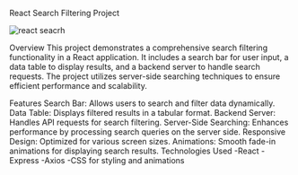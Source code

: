 React Search Filtering Project

![react seacrh](https://github.com/ayushmitra06/react-search-implementation/assets/89930295/9f068fcc-a196-4b0a-82ee-ec78f221afd9)

Overview
This project demonstrates a comprehensive search filtering functionality in a React application. It includes a search bar for user input, a data table to display results, and a backend server to handle search requests. The project utilizes server-side searching techniques to ensure efficient performance and scalability.

Features
Search Bar: Allows users to search and filter data dynamically.
Data Table: Displays filtered results in a tabular format.
Backend Server: Handles API requests for search filtering.
Server-Side Searching: Enhances performance by processing search queries on the server side.
Responsive Design: Optimized for various screen sizes.
Animations: Smooth fade-in animations for displaying search results.
Technologies Used
-React
-Express
-Axios
-CSS for styling and animations
